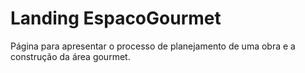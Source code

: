 # Landing EspacoGourmet
 Página para apresentar o processo de planejamento de uma obra e a construção da área gourmet.
